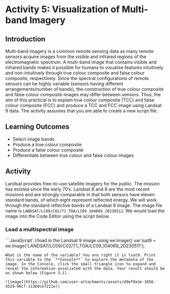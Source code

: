 # Activity 5: Visualization of Multi-band Imagery

## Introduction

Multi-band imagery is a common remote sensing data as many remote sensors acquire images from the visible and infrared regions of the electromagnetic spectrum. A multi-band image that contains visible and infrared bands makes it possible for humans to visualise features intuitively and non-intuitively through true colour composite and false colour composite, respectively. Since the spectral configurations of remote sensors can be highly variable (sensors having different arrangements/number of bands), the construction of true colour composite and false colour composite images may differ between sensors. Thus, the aim of this practical is to explain true colour composite (TCC) and false colour composite (FCC) and produce a TCC and FCC image using Landsat 9 data. The activity assumes that you are able to create a new script file.

## Learning Outcomes
- Select image bands
- Produce a true colour composite
- Produce a false colour composite
-  Differentiate between true colour and false colour images

## Activity
Landsat provides free-to-use satellite imagery for the public. The mission has existed since the early 70’s. Landsat 8 and 9 are the most recent missions and are strongly comparable in that both sensors have eleven standard bands, of which eight represent reflected energy. We will work through the standard reflective bands of a Landsat 9 image. The image file name is `LANDSAT/LC09/C02/T1_TOA/LC09_104069_20230511`. 
We would load the image into the Code Editor using the script below.

### Load a multispectral image 
```JavaScript`
//load in the Landsat 9 image using ee.Image()
var lsat9 = ee.Image('LANDSAT/LC09/C02/T1_TOA/LC09_104069_20230511');
```
What is the name of the variable? You are right it is lsat9. Print this variable to the `**Console**` to explore the metadata of the image. In the Console, click the small triangle icon to expand and reveal the information associated with the data. Your result should be as shown below (Figure 3.1). 

![image](https://github.com/user-attachments/assets/d9ef9a3e-1056-4529-96cf-113b0ce7221e)|




